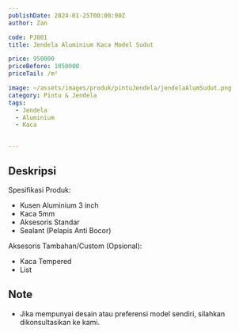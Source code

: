 ```yaml
---
publishDate: 2024-01-25T00:00:00Z
author: Zan

code: PJ001
title: Jendela Aluminium Kaca Model Sudut

price: 950000
priceBefore: 1050000
priceTail: /m²

image: ~/assets/images/produk/pintuJendela/jendelaAlumSudut.png
category: Pintu & Jendela
tags:
  - Jendela
  - Aluminium
  - Kaca


---
```


## Deskripsi

Spesifikasi Produk:
- Kusen Aluminium 3 inch
- Kaca 5mm
- Aksesoris Standar
- Sealant (Pelapis Anti Bocor)

Aksesoris Tambahan/Custom (Opsional):
- Kaca Tempered
- List

## Note
- Jika mempunyai desain atau preferensi model sendiri, silahkan dikonsultasikan ke kami.